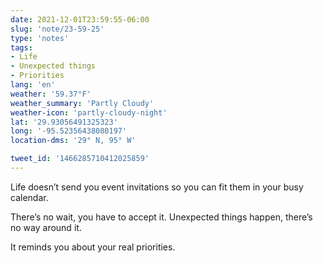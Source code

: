 ```yaml
---
date: 2021-12-01T23:59:55-06:00
slug: 'note/23-59-25'
type: 'notes'
tags:
- Life
- Unexpected things
- Priorities
lang: 'en'
weather: '59.37°F'
weather_summary: 'Partly Cloudy'
weather-icon: 'partly-cloudy-night'
lat: '29.93056491325323'
long: '-95.52356438080197'
location-dms: '29° N, 95° W'

tweet_id: '1466285710412025859'
---
```

Life doesn’t send you event invitations so you can fit them in your busy calendar. 

There’s no wait, you have to accept it. Unexpected things happen, there’s no way around it.

It reminds you about your real priorities.